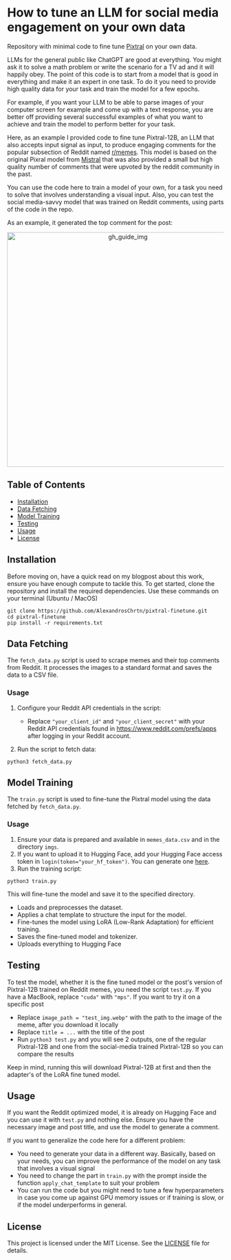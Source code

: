 # How to tune an LLM for social media engagement on your own data
Repository with minimal code to fine tune [Pixtral](https://mistral.ai/news/pixtral-12b/) on your own data.

LLMs for the general public like ChatGPT are good at everything. You might ask it to solve a math problem or write the scenario for a TV ad and it will happily obey. The point of this code is to start from a model that is good in everything and make it an expert in one task. To do it you need to provide high quality data for your task and train the model for a few epochs.

For example, if you want your LLM to be able to parse images of your computer screen for example and come up with a text response, you are better off providing several successful examples of what you want to achieve and train the model to perform better for your task.

Here, as an example I provided code to fine tune Pixtral-12B, an LLM that also accepts input signal as input, to produce engaging comments for the popular subsection of Reddit named [r/memes](https://www.reddit.com/r/memes/). This model is based on the original Pixral model from [Mistral](https://mistral.ai/) that was also provided a small but high quality number of comments that were upvoted by the reddit community in the past.

You can use the code here to train a model of your own, for a task you need to solve that involves understanding a visual input. Also, you can test the social media-savvy model that was trained on Reddit comments, using parts of the code in the repo.

As an example, it generated the top comment for the post:

<p align="center">
<img width="546" alt="gh_guide_img" src="https://github.com/user-attachments/assets/5cfbe84c-1eb2-4b05-9923-3f24475baaff" />
</p>

## Table of Contents

- [Installation](#installation)
- [Data Fetching](#data-fetching)
- [Model Training](#model-training)
- [Testing](#testing)
- [Usage](#usage)
- [License](#license)

## Installation
Before moving on, have a quick read on my blogpost about this work, ensure you have enough compute to tackle this. 
To get started, clone the repository and install the required dependencies. Use these commands on your terminal (Ubuntu / MacOS)

```
git clone https://github.com/AlexandrosChrtn/pixtral-finetune.git
cd pixtral-finetune
pip install -r requirements.txt
```

## Data Fetching

The `fetch_data.py` script is used to scrape memes and their top comments from Reddit. It processes the images to a standard format and saves the data to a CSV file.

### Usage

1. Configure your Reddit API credentials in the script:
   - Replace `"your_client_id"` and `"your_client_secret"` with your Reddit API credentials found in https://www.reddit.com/prefs/apps after logging in your Reddit account.

2. Run the script to fetch data:
```
python3 fetch_data.py
```

## Model Training

The `train.py` script is used to fine-tune the Pixtral model using the data fetched by `fetch_data.py`.

### Usage

1. Ensure your data is prepared and available in `memes_data.csv` and in the directory `imgs`.
2. If you want to upload it to Hugging Face, add your Hugging Face access token in `login(token="your_hf_token")`. You can generate one [here](https://huggingface.co/settings/tokens).
3. Run the training script:
```
python3 train.py
```

This will fine-tune the model and save it to the specified directory.

- Loads and preprocesses the dataset.
- Applies a chat template to structure the input for the model.
- Fine-tunes the model using LoRA (Low-Rank Adaptation) for efficient training.
- Saves the fine-tuned model and tokenizer.
- Uploads everything to Hugging Face

## Testing

To test the model, whether it is the fine tuned model or the post's version of Pixtral-12B trained on Reddit memes, you need the script `test.py`. If you have a MacBook, replace `"cuda"` with `"mps"`. If you want to try it on a specific post
- Replace `image_path = "test_img.webp"` with the path to the image of the meme, after you download it locally
- Replace `title = ...` with the title of the post
- Run `python3 test.py` and you will see 2 outputs, one of the regular Pixtral-12B and one from the social-media trained Pixtral-12B so you can compare the results

Keep in mind, running this will download Pixtral-12B at first and then the adapter's of the LoRA fine tuned model.

## Usage

If you want the Reddit optimized model, it is already on Hugging Face and you can use it with `test.py` and nothing else. Ensure you have the necessary image and post title, and use the model to generate a comment.

If you want to generalize the code here for a different problem:
- You need to generate your data in a different way. Basically, based on your needs, you can improve the performance of the model on any task that involves a visual signal
- You need to change the part in `train.py` with the prompt inside the function `apply_chat_template` to suit your problem
- You can run the code but you might need to tune a few hyperparameters in case you come up against GPU memory issues or if training is slow, or if the model underperforms in general.

## License

This project is licensed under the MIT License. See the [LICENSE](LICENSE) file for details.
